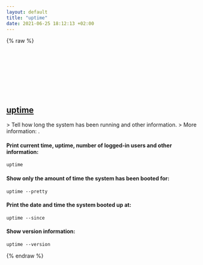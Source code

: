 ```yaml
---
layout: default
title: "uptime"
date: 2021-06-25 18:12:13 +02:00
---
```

{% raw %}
<h2 id="uptime">
  <a href="/en/common/uptime.html">uptime</a> <a href="#uptime"><svg class="icon">
    <use href="/assets/images/unicode_sprite.svg#link" />
  </svg></a>
</h2>
> Tell how long the system has been running and other information.
> More information: <https://www.gnu.org/software/coreutils/uptime>.

#### Print current time, uptime, number of logged-in users and other information:
```shell
uptime
```
#### Show only the amount of time the system has been booted for:
```shell
uptime --pretty
```
#### Print the date and time the system booted up at:
```shell
uptime --since
```
#### Show version information:
```shell
uptime --version
```
{% endraw %}